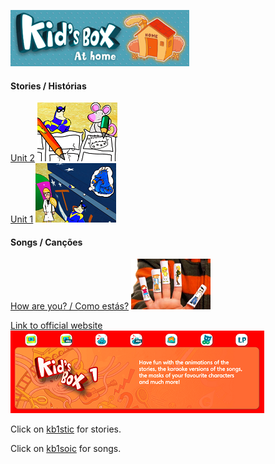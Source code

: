![kbah2](/images/kbah2.PNG)

#### Stories / Histórias
[Unit 2](https://www.youtube.com/watch?v=p7cA19q52U0) [![kb1st2](/images/kb1st2.PNG)](https://www.youtube.com/watch?v=p7cA19q52U0)  
[Unit 1](https://www.youtube.com/watch?v=Xy6xNFwKBPI) [![kb1st1](/images/kb1st1.PNG)](https://www.youtube.com/watch?v=Xy6xNFwKBPI)  

#### Songs / Canções
[How are you? / Como estás?](https://www.youtube.com/watch?v=LxhOv3KnfA8) [![hays](/images/hays.PNG)](https://www.youtube.com/watch?v=LxhOv3KnfA8)  


[Link to official website](http://www.kidsboxapps.es/kb1.php) ![kb1ban](/images/kb1ban.PNG)  

Click on [kb1stic](/images/kb1stic.PNG) for stories.  

Click on [kb1soic](/images/kb1soic.PNG) for songs.
